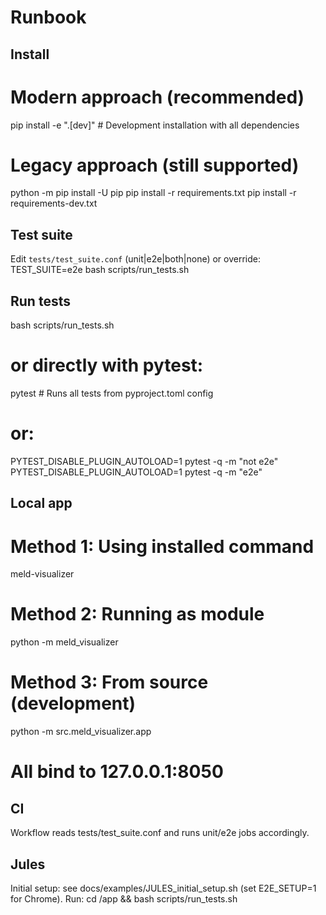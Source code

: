 # Runbook

## Install
# Modern approach (recommended)
pip install -e ".[dev]"  # Development installation with all dependencies

# Legacy approach (still supported)
python -m pip install -U pip
pip install -r requirements.txt
pip install -r requirements-dev.txt

## Test suite
Edit `tests/test_suite.conf` (unit|e2e|both|none) or override:
TEST_SUITE=e2e bash scripts/run_tests.sh

## Run tests
bash scripts/run_tests.sh
# or directly with pytest:
pytest  # Runs all tests from pyproject.toml config
# or:
PYTEST_DISABLE_PLUGIN_AUTOLOAD=1 pytest -q -m "not e2e"
PYTEST_DISABLE_PLUGIN_AUTOLOAD=1 pytest -q -m "e2e"

## Local app
# Method 1: Using installed command
meld-visualizer

# Method 2: Running as module
python -m meld_visualizer

# Method 3: From source (development)
python -m src.meld_visualizer.app

# All bind to 127.0.0.1:8050

## CI
Workflow reads tests/test_suite.conf and runs unit/e2e jobs accordingly.

## Jules
Initial setup: see docs/examples/JULES_initial_setup.sh (set E2E_SETUP=1 for Chrome).
Run: cd /app && bash scripts/run_tests.sh
